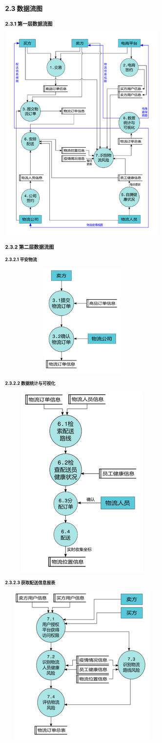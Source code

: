 ## 2.3 数据流图
### 2.3.1 第一层数据流图

<p float="left" align="center">
  <img src="/gallery/level-1.png" width ="500" /> 
</p>

### 2.3.2 第二层数据流图

#### 2.3.2.1 平安物流

<p float="left" align="center">
  <img src="/gallery/level-2.1.png" width ="250" /> 
</p>

#### 2.3.2.2 数据统计与可视化

<p float="left" align="center">
  <img src="/gallery/level-2.2.png" width ="400" /> 
</p>

#### 2.3.2.3 获取配送信息报表

<p float="left" align="center">
  <img src="/gallery/level-2.3.png" width ="450" /> 
</p>
